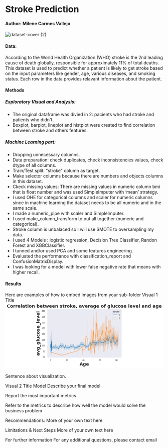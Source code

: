 # Stroke Prediction 
#### Author: Milene Carmes Vallejo


![dataset-cover (2)](https://user-images.githubusercontent.com/112773242/203482910-40b46c69-0c62-4bee-802e-4a0d89acdca2.jpg)




#### Data:

According to the World Health Organization (WHO) stroke is the 2nd leading cause of death globally, responsible for approximately 11% of total deaths. This dataset is used to predict whether a patient is likely to get stroke based on the input parameters like gender, age, various diseases, and smoking status. Each row in the data provides relavant information about the patient.

#### Methods

##### Exploratory Visual and Analysis: 

- The original dataframe was divied in 2: pacients who had stroke and patients who didn't. 
- Boxplot, barplot, lineplot and histplot were created to find correlation between stroke and others features. 

##### Machine Learning part: 
- Dropping unnecessary columns.
- Data preparation: check duplicates, check inconsistencies values, check dtype of all columns. 
- Train/Test split: "stroke" column as target.
- Make selector columns because there are numbers and objects columns in this dataset.
- Ckeck missing values: There are missing values in numeric column bmi that is float number and was used SimpleImputer with ‘mean’ strategy.
- I used OHE for categorical columns and scaler for numeric columns since in machine learning the dataset needs to be all numeric and in the same scale. 
- I made a numeric_pipe with scaler and SimpleImputer. 
- I used make_column_transform to put all together (numeric and categorical). 
- Stroke column is unbalaced so I will use SMOTE to oversampling my data.
- I used 4 Models :  logistic regression, Decision Tree Classifier, Randon Forest and XGBClassifier. 
- I tunned and/or used PCA and some features engineering. 
- Evaluated the performance with classification_report and ConfusionMatrixDisplay.
- I was looking for a model with lower false negative rate that means with higher recall. 
 

#### Results
Here are examples of how to embed images from your sub-folder
Visual 1 Title
![Stroke_Prediction_project_2](age.png)

Sentence about visualization.

Visual 2 Title
Model
Describe your final model

Report the most important metrics

Refer to the metrics to describe how well the model would solve the business problem

Recommendations:
More of your own text here

Limitations & Next Steps
More of your own text here

For further information
For any additional questions, please contact email
